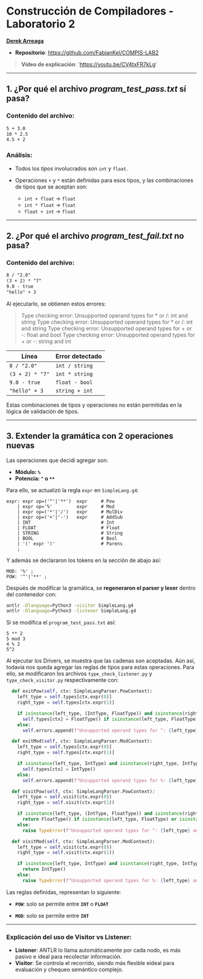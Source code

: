 # **Construcción de Compiladores - Laboratorio 2**

[**Derek Arreaga**](https://github.com/FabianKel)
- **Repositorio**: https://github.com/FabianKel/COMPIS-LAB2
> **Video de explicación**: 'https://youtu.be/CV4txFR7kLg'
---
## 1. ¿Por qué el archivo *program\_test\_pass.txt* sí pasa?

### Contenido del archivo:

```txt
5 + 3.0
10 * 2.5
4.5 + 2
```

### Análisis:

* Todos los *tipos* involucrados son `int` y `float`.
* Operaciones `+` y `*` están definidas para esos tipos, y las combinaciones de tipos que se aceptan son:

  * `int + float` → `float`
  * `int * float` → `float`
  * `float + int` → `float`

---

## 2. ¿Por qué el archivo *program\_test\_fail.txt* no pasa?

### Contenido del archivo:

```txt
8 / "2.0"
(3 + 2) * "7"
9.0 - true
"hello" + 3
```

Al ejecutarlo, se obtienen estos errores:

> Type checking error: Unsupported operand types for \* or /: int and string
> Type checking error: Unsupported operand types for \* or /: int and string
> Type checking error: Unsupported operand types for + or -: float and bool
> Type checking error: Unsupported operand types for + or -: string and int

<center>

| Línea           | Error detectado |
| --------------- | --------------- |
| `8 / "2.0"`     | `int / string`  |
| `(3 + 2) * "7"` | `int * string`  |
| `9.0 - true`    | `float - bool`  |
| `"hello" + 3`   | `string + int`  |

</center>

Estas combinaciones de tipos y operaciones no están permitidas en la lógica de validación de tipos.

---

## 3. Extender la gramática con 2 operaciones nuevas

Las operaciones que decidí agregar son:

* **Módulo: `%`**
* **Potencia: `^` o `**`**

Para ello, se actualizó la regla `expr` en `SimpleLang.g4`:

```antlr
expr: expr op=('^'|'**')  expr     # Pow
    | expr op='%'         expr     # Mod
    | expr op=('*'|'/')   expr     # MulDiv
    | expr op=('+'|'-')   expr     # AddSub
    | INT                          # Int
    | FLOAT                        # Float
    | STRING                       # String
    | BOOL                         # Bool
    | '(' expr ')'                 # Parens
    ;
```

Y además se declararon los tokens en la sección de abajo así:

```antlr
MOD: '%' ;
POW: '^'|'**' ;
```

Después de modificar la gramática, se **regeneraron el parser y lexer** dentro del contenedor con:

```bash
antlr -Dlanguage=Python3 -visitor SimpleLang.g4
antlr -Dlanguage=Python3 -listener SimpleLang.g4
```

Si se modifica el `program_test_pass.txt` así:

```text
5 ** 2
5 mod 3
4 % 2
5^2

```

Al ejecutar los Drivers, se muestra que las cadenas son aceptadas. Aún así, todavía nos queda agregar las reglas de tipos para estas operaciones. Para ello, se modificaron los archivos `type_check_listener.py` y `type_check_visitor.py` respectivamente con:

```python
  def exitPow(self, ctx: SimpleLangParser.PowContext):
    left_type = self.types[ctx.expr(0)]
    right_type = self.types[ctx.expr(1)]

    if isinstance(left_type, (IntType, FloatType)) and isinstance(right_type, (IntType, FloatType)):
      self.types[ctx] = FloatType() if isinstance(left_type, FloatType) or isinstance(right_type, FloatType) else IntType()
    else:
      self.errors.append(f"Unsupported operand types for ^: {left_type} and {right_type}")

  def exitMod(self, ctx: SimpleLangParser.ModContext):
    left_type = self.types[ctx.expr(0)]
    right_type = self.types[ctx.expr(1)]

    if isinstance(left_type, IntType) and isinstance(right_type, IntType):
      self.types[ctx] = IntType()
    else:
      self.errors.append(f"Unsupported operand types for %: {left_type} and {right_type}")

```

```python
  def visitPow(self, ctx: SimpleLangParser.PowContext):
    left_type = self.visit(ctx.expr(0))
    right_type = self.visit(ctx.expr(1))

    if isinstance(left_type, (IntType, FloatType)) and isinstance(right_type, (IntType, FloatType)):
      return FloatType() if isinstance(left_type, FloatType) or isinstance(right_type, FloatType) else IntType()
    else:
      raise TypeError(f"Unsupported operand types for ^: {left_type} and {right_type}")

  def visitMod(self, ctx: SimpleLangParser.ModContext):
    left_type = self.visit(ctx.expr(0))
    right_type = self.visit(ctx.expr(1))

    if isinstance(left_type, IntType) and isinstance(right_type, IntType):
      return IntType()
    else:
      raise TypeError(f"Unsupported operand types for %: {left_type} and {right_type}")

```

Las reglas definidas, representan lo siguiente:
- **``POW``**: solo se permite entre **``INT``** o **``FLOAT``**

- **``MOD``**: solo se permite entre **``INT``**
---

### Explicación del uso de Visitor vs Listener:

* **Listener**: ANTLR lo llama automáticamente por cada nodo, es más pasivo e ideal para recolectar información.
* **Visitor**: Se controla el recorrido, siendo más flexible eideal para evaluación y chequeo semántico complejo.
